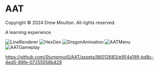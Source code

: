 # AAT
Copyright © 2024 Drew Moulton. All rights reserved.

A learning experience

![LineRenderer](https://github.com/StumpmutS/AAT/assets/86012683/0dc31ac5-8ac8-49f2-9a04-d6c2dc65e47b)
![HexGen](https://github.com/StumpmutS/AAT/assets/86012683/8b26a475-aade-468e-8b0e-647954a72bb5)
![DragonAnimation](https://github.com/StumpmutS/AAT/assets/86012683/6a96a986-5c20-4d57-8dac-1abc4c74c71b)
![AATMenu](https://github.com/StumpmutS/AAT/assets/86012683/d1df3ee1-a8f2-44b0-9b59-81dfdf05dbb8)
![AATGameplay](https://github.com/StumpmutS/AAT/assets/86012683/2f0b0863-8d9d-4957-a8bc-1d601bf10755)

https://github.com/StumpmutS/AAT/assets/86012683/e954a199-bd8c-4ed5-89fe-07255558b429

